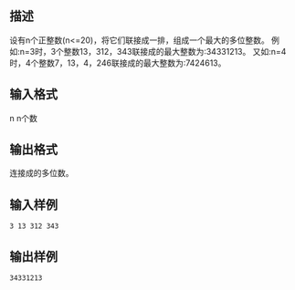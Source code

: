 ## 描述

设有n个正整数(n<=20)，将它们联接成一排，组成一个最大的多位整数。 例如:n=3时，3个整数13，312，343联接成的最大整数为:34331213。 又如:n=4时，4个整数7，13，4，246联接成的最大整数为:7424613。 

## 输入格式

n n个数 

## 输出格式

连接成的多位数。 

## 输入样例

```plaintext
3 13 312 343 
```

## 输出样例

```plaintext
34331213 
```



 



 

